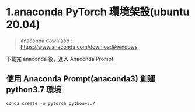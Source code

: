 # 1.anaconda PyTorch 環境架設(ubuntu 20.04)

> anaconda downlaod :
> https://www.anaconda.com/download#windows

下載完 anaconda 後，進入 Anaconda Prompt

## 使用 Anaconda Prompt(anaconda3) 創建 python3.7 環境

    conda create -n pytorch python=3.7

